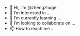 - 👋 Hi, I’m @zhengzhuge
- 👀 I’m interested in ...
- 🌱 I’m currently learning ...
- 💞️ I’m looking to collaborate on ...
- 📫 How to reach me ...

<!---
zhengzhuge/zhengzhuge is a ✨ special ✨ repository because its `README.md` (this file) appears on your GitHub profile.
You can click the Preview link to take a look at your changes.
--->
